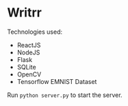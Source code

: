 # Writrr

Technologies  used: 

* ReactJS 
* NodeJS
* Flask
* SQLite
* OpenCV
* Tensorflow EMNIST Dataset

Run `python server.py` to start the server.
